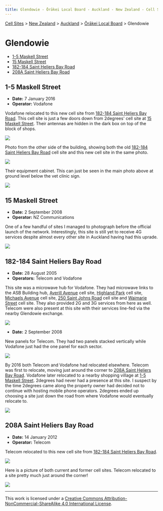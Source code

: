 ```yaml
---
title: Glendowie - Ōrākei Local Board - Auckland - New Zealand - Cell Sites
---
```


[Cell Sites](../../../) > [New Zealand](../../) > [Auckland](../) > [Ōrākei Local Board](./) > Glendowie

# Glendowie

* [1-5 Maskell Street](#1-5-maskell-street)
* [15 Maskell Street](#15-maskell-street)
* [182-184 Saint Heliers Bay Road](#182-184-saint-heliers-bay-road)
* [208A Saint Heliers Bay Road](#208a-saint-heliers-bay-road)

## 1-5 Maskell Street

* **Date:** 7 January 2016
* **Operator:** Vodafone

Vodafone relocated to this new cell site from [182-184 Saint Heliers Bay Road](#182-184-saint-heliers-bay-road). This
cell site is just a few doors down from 2degrees' cell site at [15 Maskell Street](#15-maskell-street). Their antennas
are hidden in the dark box on top of the block of shops.

![](https://f001.backblazeb2.com/file/CellSites/NZ/AUK/%C5%8Cr%C4%81kei/20160107-175100.jpg)

Photo from the other side of the building, showing both the old [182-184 Saint Heliers Bay
Road](#182-184-saint-heliers-bay-road) cell site and this new cell site in the same photo.

![](https://f001.backblazeb2.com/file/CellSites/NZ/AUK/%C5%8Cr%C4%81kei/20160107-175539.jpg)

Their equipment cabinet. This can just be seen in the main photo above at ground level below the vet clinic sign.

![](https://f001.backblazeb2.com/file/CellSites/NZ/AUK/%C5%8Cr%C4%81kei/20160107-174934.jpg)

## 15 Maskell Street

* **Date:** 2 September 2008
* **Operator:** NZ Communications

One of a few handful of sites I managed to photograph before the official launch of the network. Interestingly, this
site is still yet to receive 4G services despite almost every other site in Auckland having had this uprade.

![](https://f001.backblazeb2.com/file/CellSites/NZ/AUK/%C5%8Cr%C4%81kei/20080902-153827.jpg)

## 182-184 Saint Heliers Bay Road

* **Date:** 28 August 2005
* **Operators:** Telecom and Vodafone

This site was a microwave hub for Vodafone. They had microwave links to the ASB Building hub, [Averill
Avenue](kohimarama#averill-avenue) cell site, [Highland Park](../howick/#highland-park) cell site, [Michaels
Avenue](ellerslie#michaels-avenue) cell site, [250 Saint Johns Road](saint-johns#350-saint-johns-road) cell site and
[Waimarie Street](saint-heliers#waimarie-street) cell site. They also provided 2G and 3G services from here as well.
Telecom were also present at this site with their services line-fed via the nearby Glendowie exchange.

![](https://f001.backblazeb2.com/file/CellSites/NZ/AUK/%C5%8Cr%C4%81kei/20050828-155221.jpg)

* **Date:** 2 September 2008

New panels for Telecom. They had two panels stacked vertically while Vodafone just had the one panel for each sector.

![](https://f001.backblazeb2.com/file/CellSites/NZ/AUK/%C5%8Cr%C4%81kei/20080902-155025.jpg)

By 2016 both Telecom and Vodafone had relocated elsewhere. Telecom was first to relocate, moving just around the corner
to [208A Saint Heliers Bay Road](#208a-saint-heliers-bay-road). Vodafone later relocated to a nearby shopping village
at [1-5 Maskell Street](#1-5-maskell-street). 2degrees had never had a presence at this site. I suspect by the time
2degrees came along the property owner had decided not to continue with hosting mobile phone operators. 2degrees ended
up choosing a site just down the road from where Vodafone would eventually relocate to.

![](https://f001.backblazeb2.com/file/CellSites/NZ/AUK/%C5%8Cr%C4%81kei/20160107-180322.jpg)

## 208A Saint Heliers Bay Road

* **Date:** 14 January 2012
* **Operator:** Telecom

Telecom relocated to this new cell site from [182-184 Saint Heliers Bay Road](#182-184-saint-heliers-bay-road).

![](https://f001.backblazeb2.com/file/CellSites/NZ/AUK/%C5%8Cr%C4%81kei/20120114-185423.jpg)

Here is a picture of both current and former cell sites. Telecom relocated to a site pretty much just around the
corner!

![](https://f001.backblazeb2.com/file/CellSites/NZ/AUK/%C5%8Cr%C4%81kei/20120114-185555.jpg)

---

This work is licensed under a [Creative Commons Attribution-NonCommercial-ShareAlike 4.0 International License](http://creativecommons.org/licenses/by-nc-sa/4.0/).
